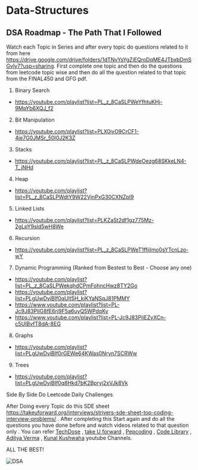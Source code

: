 # Data-Structures

DSA Roadmap - The Path That I Followed
----------------------------------------

Watch each Topic in Series and after every topic do questions related to it from here https://drive.google.com/drive/folders/1dTNvYsYgZjEQroDqME4JTbxbDmSGvly7?usp=sharing. First complete one topic and then do the questions from leetcode topic wise and then do all the question related to that topic from the FINAL450 and GFG pdf.

1. Binary Search
- https://youtube.com/playlist?list=PL_z_8CaSLPWeYfhtuKHj-9MpYb6XQJ_f2

2. Bit Manipulation
- https://youtube.com/playlist?list=PLX0iyO9CrCF1-4je7G0JMSr_50I0J2K3Z

3. Stacks
- https://youtube.com/playlist?list=PL_z_8CaSLPWdeOezg68SKkeLN4-T_jNHd

4. Heap
- https://youtube.com/playlist?list=PL_z_8CaSLPWdtY9W22VjnPxG30CXNZpI9

5. Linked Lists
- https://youtube.com/playlist?list=PLKZaSt2df1gz775Mz-2gLpY9sld5wH8We

6. Recursion
- https://youtube.com/playlist?list=PL_z_8CaSLPWeT1ffjiImo0sYTcnLzo-wY

7. Dynamic Programming (Ranked from Bestest to Best - Choose any one)
- https://youtube.com/playlist?list=PL_z_8CaSLPWekqhdCPmFohncHwz8TY2Go
- https://youtube.com/playlist?list=PLgUwDviBIf0qUlt5H_kiKYaNSqJ81PMMY
- https://www.youtube.com/playlist?list=PL-Jc9J83PIiG8fE6rj9F5a6uyQ5WPdqKy
- https://www.youtube.com/playlist?list=PL-Jc9J83PIiEZvXCn-c5UIBvfT8dA-8EG

8. Graphs
- https://youtube.com/playlist?list=PLgUwDviBIf0rGEWe64KWas0Nryn7SCRWw

9. Trees
- https://youtube.com/playlist?list=PLgUwDviBIf0q8Hkd7bK2Bpryj2xVJk8Vk

Side By Side Do Leetcode Daily Challenges

After Doing every Topic do this SDE sheet https://takeuforward.org/interviews/strivers-sde-sheet-top-coding-interview-problems/ . 
After completing this Start again and do all the questions you have done before and watch videos related to that question only . 
You can refer [TechDose](https://www.youtube.com/channel/UCnxhETjJtTPs37hOZ7vQ88g) , [take U forward](https://www.youtube.com/c/takeUforward) , [Pepcoding](https://www.youtube.com/c/Pepcoding) , [Code Library](https://www.youtube.com/c/CodeLibrary) , [Aditya Verma](https://www.youtube.com/c/AdityaVermaTheProgrammingLord) , [Kunal Kushwaha](https://www.youtube.com/c/KunalKushwaha) youtube Channels.

ALL THE BEST!

![DSA](https://miro.medium.com/max/1000/1*sMryEXZVPKFjGNcfSzE8Mw.jpeg)
